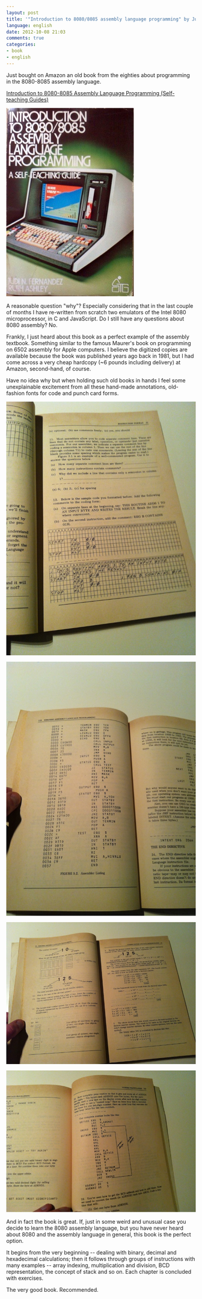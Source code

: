 ```yaml
---
layout: post
title: '"Introduction to 8080/8085 assembly language programming" by Judi Fernandez and Ruth Ashley'
language: english
date: 2012-10-08 21:03
comments: true
categories: 
- book
- english
---
```

Just bought on Amazon an old book from the eighties about programming in the
8080-8085 assembly language.

<a href="http://www.amazon.co.uk/gp/product/0471080098/ref=as_li_qf_sp_asin_tl?ie=UTF8&amp;camp=1634&amp;creative=6738&amp;creativeASIN=0471080098&amp;linkCode=as2&amp;tag=prodiy-21">Introduction to 8080-8085 Assembly Language Programming (Self-teaching Guides)</a><img src="http://www.assoc-amazon.co.uk/e/ir?t=prodiy-21&amp;l=as2&amp;o=2&amp;a=0471080098" width="1" height="1" border="0" alt="" style="border:none !important; margin:0px !important;" />

![](/images/covers/english/introduction-to-8080-8085-assembly-language-programming.jpg)

A reasonable question "why"? Especially considering that in the last couple
of months I have re-written from scratch two emulators of the Intel 8080
microprocessor, in C and JavaScript. Do I still have any questions about
8080 assembly? No.

Frankly, I just heard about this book as a perfect example of the
assembly textbook. Something similar to the famous Maurer's book on 
programming on 6502 assembly for Apple computers. I believe the digitized 
copies are available because the book was published years ago back in 1981,
but I had come across a very cheap hardcopy (~6 pounds including delivery) at 
Amazon, second-hand, of course.

Have no idea why but when holding such old books in hands I feel some
unexplainable excitement from all these hand-made annotations, old-fashion
fonts for code and punch card forms. 

![](/images/blog/book/introduction-to-8080-8085-assmebly-language-programming/IMG_1069.JPG)

![](/images/blog/book/introduction-to-8080-8085-assmebly-language-programming/IMG_1070.JPG)

![](/images/blog/book/introduction-to-8080-8085-assmebly-language-programming/IMG_1071.JPG)

![](/images/blog/book/introduction-to-8080-8085-assmebly-language-programming/IMG_1072.JPG)

And in fact the book is great. If, just in some weird and unusual case you
decide to learn the 8080 assembly language, but you have never heard about
8080 and the assembly language in general, this book is the perfect option.

It begins from the very beginning -- dealing with binary, decimal and
hexadecimal calculations; then it follows through groups of instructions
with many examples -- array indexing, multiplication and division,
BCD representation, the concept of stack and so on. Each chapter is concluded 
with exercises.  

The very good book. Recommended.
